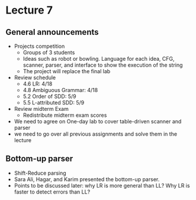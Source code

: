 # Lecture 7

## General announcements
  - Projects competition
    - Groups of 3 students
    - Ideas such as robot or bowling. Language for each idea, CFG, scanner, parser, and interface to show the execution of the string
    - The project will replace the final lab
  - Review schedule
    - 4.6 LR: 4/18
    - 4.8 Ambiguous Grammar: 4/18
    - 5.2 Order of SDD: 5/9
    - 5.5 L-attributed SDD: 5/9
  - Review midterm Exam
    - Redistribute midterm exam scores
  - We need to agree on One-day lab to cover table-driven scanner and parser
  - we need to go over all previous assignments and solve them in the lecture

## Bottom-up parser
  - Shift-Reduce parsing
  - Sara Ali, Hagar, and Karim presented the bottom-up parser.
  - Points to be discussed later: why LR is more general than LL? Why LR is faster to detect errors than LL?  
